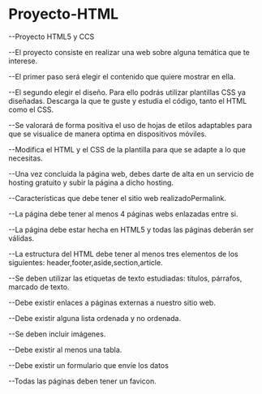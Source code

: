 # Proyecto-HTML
--Proyecto HTML5 y CCS

--El proyecto consiste en realizar una web sobre alguna temática que te interese.


--El primer paso será elegir el contenido que quiere mostrar en ella.

--El segundo elegir el diseño. Para ello podrás utilizar plantillas CSS ya diseñadas. Descarga la que te guste y estudia el código, tanto el HTML como el CSS. 

--Se valorará de forma positiva el uso de hojas de etilos adaptables para que se visualice de manera optima en dispositivos móviles.

--Modifica el HTML y el CSS de la plantilla para que se adapte a lo que necesitas.

--Una vez concluida la página web, debes darte de alta en un servicio de hosting gratuito y subir la página a dicho hosting.

--Características que debe tener el sitio web realizadoPermalink.

--La página debe tener al menos 4 páginas webs enlazadas entre si.

--La página debe estar hecha en HTML5 y todas las páginas deberán ser válidas.

--La estructura del HTML debe tener al menos tres elementos de los siguientes: header,footer,aside,section,article.

--Se deben utilizar las etiquetas de texto estudiadas: títulos, párrafos, marcado de texto.

--Debe existir enlaces a páginas externas a nuestro sitio web.

--Debe existir alguna lista ordenada y no ordenada.

--Se deben incluir imágenes.

--Debe existir al menos una tabla.

--Debe existir un formulario que envíe los datos

--Todas las páginas deben tener un favicon.
